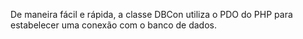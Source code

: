 De maneira fácil e rápida, a classe DBCon utiliza o PDO do PHP para estabelecer uma conexão com o banco de dados.
